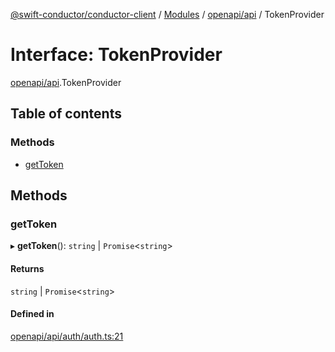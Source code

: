 [@swift-conductor/conductor-client](../README.md) / [Modules](../modules.md) / [openapi/api](../modules/openapi_api.md) / TokenProvider

# Interface: TokenProvider

[openapi/api](../modules/openapi_api.md).TokenProvider

## Table of contents

### Methods

- [getToken](openapi_api.TokenProvider.md#gettoken)

## Methods

### getToken

▸ **getToken**(): `string` \| `Promise`\<`string`\>

#### Returns

`string` \| `Promise`\<`string`\>

#### Defined in

[openapi/api/auth/auth.ts:21](https://github.com/swift-conductor/conductor-client-typescript/blob/d61717b/openapi/api/auth/auth.ts#L21)
